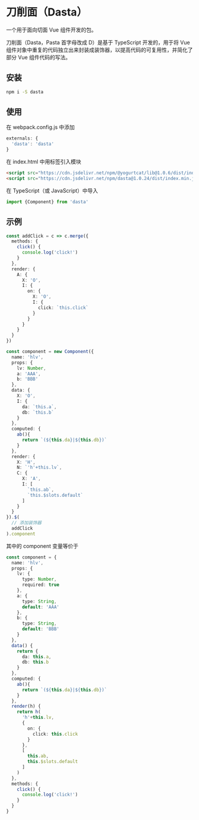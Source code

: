 # 刀削面（Dasta）

一个用于面向切面 Vue 组件开发的包。

刀削面（Dasta，Pasta 首字母改成 D）是基于 TypeScript 开发的，用于将 Vue 组件对象中重复的代码独立出来封装成装饰器，以提高代码的可复用性，并简化了部分 Vue 组件代码的写法。

## 安装

```sh
npm i -S dasta
```

## 使用

在 webpack.config.js 中添加

```JavaScript
externals: {
  'dasta': 'dasta'
}
```

在 index.html 中用标签引入模块

```HTML
<script src="https://cdn.jsdelivr.net/npm/@yogurtcat/lib@1.0.6/dist/index.min.js"></script>
<script src="https://cdn.jsdelivr.net/npm/dasta@1.0.24/dist/index.min.js"></script>
```

在 TypeScript（或 JavaScript）中导入

```TypeScript
import {Component} from 'dasta'
```

## 示例

```TypeScript
const addClick = c => c.merge({
  methods: {
    click() {
      console.log('click!')
    }
  },
  render: {
    A: {
      X: 'O',
      I: {
        on: {
          X: 'O',
          I: {
            click: `this.click`
          }
        }
      }
    }
  }
})

const component = new Component({
  name: 'hlv',
  props: {
    lv: Number,
    a: 'AAA',
    b: 'BBB'
  },
  data: {
    X: 'O',
    I: {
      da: `this.a`,
      db: `this.b`
    }
  },
  computed: {
    ab(){
      return `(${this.da}|${this.db})`
    }
  },
  render: {
    X: 'H',
    N: `'h'+this.lv`,
    C: {
      X: 'A',
      I: [
        `this.ab`,
        `this.$slots.default`
      ]
    }
  }
}).$(
  // 添加装饰器
  addClick
).component
```

其中的 component 变量等价于

```TypeScript
const component = {
  name: 'hlv',
  props: {
    lv: {
      type: Number,
      required: true
    },
    a: {
      type: String,
      default: 'AAA'
    },
    b: {
      type: String,
      default: 'BBB'
    }
  },
  data() {
    return {
      da: this.a,
      db: this.b
    }
  },
  computed: {
    ab(){
      return `(${this.da}|${this.db})`
    }
  },
  render(h) {
    return h(
      'h'+this.lv,
      {
        on: {
          click: this.click
        }
      },
      [
        this.ab,
        this.$slots.default
      ]
    )
  },
  methods: {
    click() {
      console.log('click!')
    }
  }
}
```
